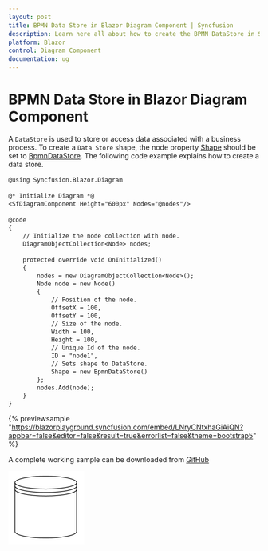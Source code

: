 ```yaml
---
layout: post
title: BPMN Data Store in Blazor Diagram Component | Syncfusion
description: Learn here all about how to create the BPMN DataStore in Syncfusion Blazor Diagram component and more.
platform: Blazor
control: Diagram Component
documentation: ug
---
```


# BPMN Data Store in Blazor Diagram Component

A `DataStore` is used to store or access data associated with a business process. To create a `Data Store` shape, the node property [Shape](https://help.syncfusion.com/cr/blazor/Syncfusion.Blazor.Diagram.Shape.html) should be set to [BpmnDataStore](https://help.syncfusion.com/cr/blazor/Syncfusion.Blazor.Diagram.BpmnDataStore.html). The following code example explains how to create a data store.

```cshtml
@using Syncfusion.Blazor.Diagram

@* Initialize Diagram *@
<SfDiagramComponent Height="600px" Nodes="@nodes"/>

@code
{
    // Initialize the node collection with node.
    DiagramObjectCollection<Node> nodes;

    protected override void OnInitialized()
    {
        nodes = new DiagramObjectCollection<Node>();
        Node node = new Node()
        {
            // Position of the node.
            OffsetX = 100,
            OffsetY = 100,
            // Size of the node.
            Width = 100,
            Height = 100,
            // Unique Id of the node.
            ID = "node1",
            // Sets shape to DataStore.
            Shape = new BpmnDataStore()
        };
        nodes.Add(node);
    }
}
```
{% previewsample "https://blazorplayground.syncfusion.com/embed/LNryCNtxhaGiAiQN?appbar=false&editor=false&result=true&errorlist=false&theme=bootstrap5" %}

A complete working sample can be downloaded from [GitHub](https://github.com/SyncfusionExamples/Blazor-Diagram-Examples/tree/master/UG-Samples/BpmnEditor/BpmnDataStore/BpmnDataStore)

![BPMN Datasource](../images/Bpmn-DataStore.png)

